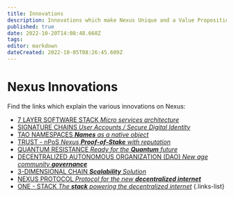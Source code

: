```yaml
---
title: Innovations
description: Innovations which make Nexus Unique and a Value Proposition
published: true
date: 2022-10-20T14:08:48.668Z
tags: 
editor: markdown
dateCreated: 2022-10-05T08:26:45.609Z
---
```


# Nexus Innovations
Find the links which explain the various innovations on Nexus:

- [7 LAYER SOFTWARE STACK *Micro services architecture*](/innovations/software-stack)
- [SIGNATURE CHAINS *User Accounts / Secure Digital Identity*](/innovations/signature-chains)
- [TAO NAMESPACES ***Names** as a native object*](/innovations/tao-namespaces)
- [TRUST - nPoS *Nexus **Proof-of-Stake** with reputation*](/innovations/trust-npos)
- [QUANTUM RESISTANCE *Ready for the **Quantum** future*](/innovations/quantum-resistance)
- [DECENTRALIZED AUTONOMOUS ORGANIZATION (DAO) *New age community **governance***](/innovations/dao)
- [3-DIMENSIONAL CHAIN ***Scalability** Solution*](/innovations/3-dimensional-chain)
- [NEXUS PROTOCOL *Protocol for the new **decentralized internet***](/innovations/nexus-protocol)
- [ONE - STACK *The **stack** powering the decentralized internet*](/innovations/one-stack)
{.links-list}










